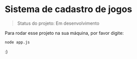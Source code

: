 # Sistema de cadastro de jogos

>Status do projeto: Em desenvolvimento

Para rodar esse projeto na sua máquina, por favor digite:

```
node app.js
```

:)
